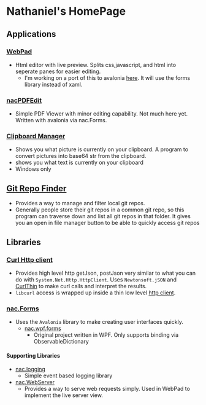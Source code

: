 # Nathaniel's HomePage

## Applications

### [WebPad](https://github.com/NathanielACollier/WebPad)
+ Html editor with live preview.  Splits css,javascript, and html into seperate panes for easier editing.
  + I'm working on a port of this to avalonia [here](https://github.com/NathanielACollier/dotnetCoreAvaloniaWebPad).  It will use the forms library instead of xaml.

### [nacPDFEdit](https://github.com/NathanielACollier/nacPDFEditor)
+ Simple PDF Viewer with minor editing capability.  Not much here yet.  Written with avalonia via nac.Forms.

### [Clipboard Manager](https://github.com/NathanielACollier/repl_csharp_sln/tree/main/Utilities/WindowsOnly/WindowsClipboardManager)
+ Shows you what picture is currently on your clipboard.  A program to convert pictures into base64 str from the clipboard.
+ shows you what text is currently on your clipboard
+ Windows only

## [Git Repo Finder](https://github.com/NathanielACollier/repl_csharp_sln/tree/main/Utilities/GitRepoFinder)

+ Provides a way to manage and filter local git repos.
+ Generally people store their git repos in a common git repo, so this program can traverse down and list all git repos in that folder.  It gives you an open in file manager button to be able to quickly access git repos

## Libraries

### [Curl Http client](https://github.com/NathanielACollier/dotnetLib_nac.CurlHttpClient)
+ Provides high level http getJson, postJson very similar to what you can do with `System.Net.Http.HttpClient`.  Uses `Newtonsoft.jSON` and [CurlThin](https://github.com/stil/CurlThin) to make curl calls and interpret the results.
+ `libcurl` access is wrapped up inside a thin low level [http client](https://github.com/NathanielACollier/dotnetLib_nac.CurlHttpClient.LowLevel).

### [nac.Forms](https://github.com/NathanielACollier/dotnetLib_nac.Forms)
+ Uses the `Avalonia` library to make creating user interfaces quickly.
	+ [nac.wpf.forms](https://github.com/NathanielACollier/ncWPFFormsLib)
		+ Original project written in WPF.  Only supports binding via ObservableDictionary

#### Supporting Libraries
+ [nac.logging](https://github.com/NathanielACollier/dotnetLib_nac.Logging)
	+ Simple event based logging library
+ [nac.WebServer](https://github.com/NathanielACollier/dotnetLib_nac.WebServer)
	+ Provides a way to serve web requests simply.  Used in WebPad to implement the live server view.

